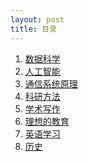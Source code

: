```yaml
---
layout: post
title: 目录
---
```


1. [数据科学](ds)
1. [人工智能](ai)
3. [通信系统原理](comm)
5. [科研方法](project)
6. [学术写作](write)
7. [理想的教育](edu)
8. [英语学习](english)
9. [历史](history)

<!-- 5. [离散数学](dm) -->

<br/>

<!-- cd /Users/yishuai/Documents/Website/book/book -->
<!-- jekyll serve --trace -->

<!-- cd /Users/yishuai/.gem/ruby/3.1.2/gems/web/webrick-1.7.0 -->
<!-- bundle add webrick -->